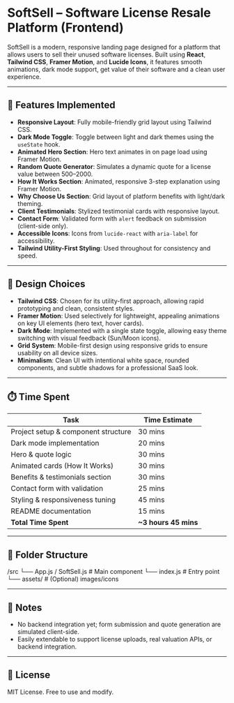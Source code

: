 # SoftSell – Software License Resale Platform (Frontend)

SoftSell is a modern, responsive landing page designed for a platform that allows users to sell their unused software licenses. Built using **React**, **Tailwind CSS**, **Framer Motion**, and **Lucide Icons**, it features smooth animations, dark mode support, get value of their software  and a clean user experience.

---

## 🚀 Features Implemented

- **Responsive Layout**: Fully mobile-friendly grid layout using Tailwind CSS.
- **Dark Mode Toggle**: Toggle between light and dark themes using the `useState` hook.
- **Animated Hero Section**: Hero text animates in on page load using Framer Motion.
- **Random Quote Generator**: Simulates a dynamic quote for a license value between $500–$2000.
- **How It Works Section**: Animated, responsive 3-step explanation using Framer Motion.
- **Why Choose Us Section**: Grid layout of platform benefits with light/dark theming.
- **Client Testimonials**: Stylized testimonial cards with responsive layout.
- **Contact Form**: Validated form with `alert` feedback on submission (client-side only).
- **Accessible Icons**: Icons from `lucide-react` with `aria-label` for accessibility.
- **Tailwind Utility-First Styling**: Used throughout for consistency and speed.

---

## 🎨 Design Choices

- **Tailwind CSS**: Chosen for its utility-first approach, allowing rapid prototyping and clean, consistent styles.
- **Framer Motion**: Used selectively for lightweight, appealing animations on key UI elements (hero text, hover cards).
- **Dark Mode**: Implemented with a single state toggle, allowing easy theme switching with visual feedback (Sun/Moon icons).
- **Grid System**: Mobile-first design using responsive grids to ensure usability on all device sizes.
- **Minimalism**: Clean UI with intentional white space, rounded components, and subtle shadows for a professional SaaS look.

---

## ⏱️ Time Spent

| Task                                | Time Estimate |
|-------------------------------------|---------------|
| Project setup & component structure | 30 mins       |
| Dark mode implementation            | 20 mins       |
| Hero & quote logic                  | 30 mins       |
| Animated cards (How It Works)       | 30 mins       |
| Benefits & testimonials section     | 30 mins       |
| Contact form with validation        | 25 mins       |
| Styling & responsiveness tuning     | 45 mins       |
| README documentation                | 15 mins       |
| **Total Time Spent**                | **~3 hours 45 mins** |

---

## 📁 Folder Structure

/src
└── App.js / SoftSell.js # Main component
└── index.js # Entry point
└── assets/ # (Optional) images/icons



---

## 📌 Notes

- No backend integration yet; form submission and quote generation are simulated client-side.
- Easily extendable to support license uploads, real valuation APIs, or backend integration.

---

## 📄 License

MIT License. Free to use and modify.
